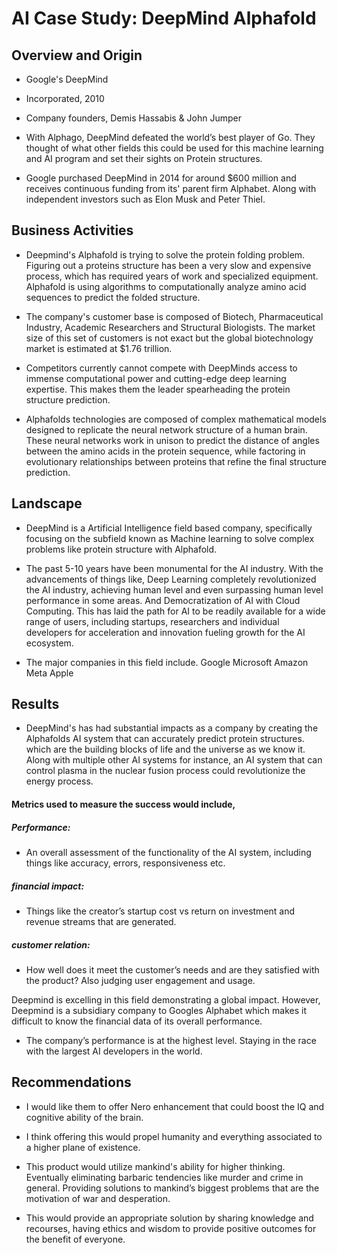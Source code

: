 # AI Case Study: DeepMind Alphafold

## Overview and Origin

* Google's DeepMind 

* Incorporated, 2010

* Company founders, Demis Hassabis & John Jumper

* With Alphago, DeepMind defeated the world’s best player of Go. They thought of what other fields this could be used for this machine learning and AI program and set their sights on Protein structures.

* Google purchased DeepMind in 2014 for around $600 million and receives continuous funding from its' parent firm Alphabet. Along with independent investors such as Elon Musk and Peter Thiel.

## Business Activities

* Deepmind's Alphafold is trying to solve the protein folding problem. Figuring out a proteins structure has been a very slow and expensive process, which has required years of work and specialized equipment. Alphafold is using algorithms to computationally analyze amino acid sequences to predict the folded structure.

* The company's customer base is composed of Biotech, Pharmaceutical Industry, Academic Researchers and Structural Biologists. The market size of this set of customers is not exact but the global biotechnology market is estimated at $1.76 trillion. 

* Competitors currently cannot compete with DeepMinds access to immense computational power and cutting-edge deep learning expertise. This makes them the leader spearheading the protein structure prediction. 

* Alphafolds technologies are composed of complex mathematical models designed to replicate the neural network structure of a human brain. These neural networks work in unison to predict the distance of angles between the amino acids in the protein sequence, while factoring in evolutionary relationships between proteins that refine the final structure prediction. 

## Landscape

* DeepMind is a Artificial Intelligence field based company, specifically focusing on the subfield known as Machine learning to solve complex problems like protein structure with Alphafold.

* The past 5-10 years have been monumental for the AI industry. With the advancements of things like, Deep Learning completely revolutionized the AI industry, achieving human level and even surpassing human level performance in some areas. And Democratization of AI with Cloud Computing. This has laid the path for AI to be readily available for a wide range of users, including startups, researchers and individual developers for acceleration and innovation fueling growth for the AI ecosystem.

* The major companies in this field include.
Google
Microsoft
Amazon
Meta
Apple

## Results

* DeepMind's has had substantial impacts as a company by creating the Alphafolds AI system that can accurately predict protein structures. which are the building blocks of life and the universe as we know it. Along with multiple other AI systems for instance, an AI system that can control plasma in the nuclear fusion process could revolutionize the energy process. 

#### Metrics used to measure the success would include,
##### Performance:
* An overall assessment of the functionality of the AI system, including things like accuracy, errors, responsiveness etc.

##### financial impact:
* Things like the creator’s startup cost vs return on investment and revenue streams that are generated. 

##### customer relation:
* How well does it meet the customer’s needs and are they satisfied with the product? Also judging user engagement and usage.

Deepmind is excelling in this field demonstrating a global impact. However, Deepmind is a subsidiary company to Googles Alphabet which makes it difficult to know the financial data of its overall performance.
* The company’s performance is at the highest level. Staying in the race with the largest AI developers in the world. 

## Recommendations

* I would like them to offer Nero enhancement that could boost the IQ and cognitive ability of the brain.

* I think offering this would propel humanity and everything associated to a higher plane of existence.

* This product would utilize mankind's ability for higher thinking. Eventually eliminating barbaric tendencies like murder and crime in general. Providing solutions to mankind’s biggest problems that are the motivation of war and desperation. 

* This would provide an appropriate solution by sharing knowledge and recourses, having ethics and wisdom to provide positive outcomes for the benefit of everyone.